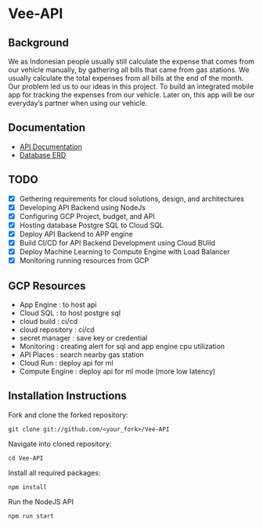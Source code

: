 # Vee-API

## Background

We as Indonesian people usually still calculate the expense that comes from our vehicle manually, by gathering all bills that came from gas stations. We usually calculate the total expenses from all bills at the end of the month. Our problem led us to our ideas in this project. To build an integrated mobile app for tracking the expenses from our vehicle. Later on, this app will be our everyday’s partner when using our vehicle.

## Documentation

- [API Documentation](https://documenter.getpostman.com/view/14640466/Uz5MFZqa#55535879-eec6-49a0-899d-de696afce2c0)
- [Database ERD](./dokumentasi/erd/v1.0.0.png)

## TODO

- [x] Gethering requirements for cloud solutions, design, and architectures
- [x] Developing API Backend using NodeJs
- [x] Configuring GCP Project, budget, and API
- [x] Hosting database Postgre SQL to Cloud SQL
- [x] Deploy API Backend to APP engine
- [x] Build CI/CD for API Backend Development using Cloud BUild
- [x] Deploy Machine Learning to Compute Engine with Load Balancer
- [x] Monitoring running resources from GCP

## GCP Resources

- App Engine : to host api
- Cloud SQL : to host postgre sql
- cloud build : ci/cd
- cloud repository : ci/cd
- secret manager : save key or credential
- Monitoring : creating alert for sql and app engine cpu utilization
- API Places : search nearby gas station
- Cloud Run : deploy api for ml
- Compute Engine : deploy api for ml mode (more low latency)

## Installation Instructions

Fork and clone the forked repository:

```shell
git clone git://github.com/<your_fork>/Vee-API
```

Navigate into cloned repository:

```shell
cd Vee-API
```

Install all required packages:

```shell
npm install
```

Run the NodeJS API

```shell
npm run start
```
